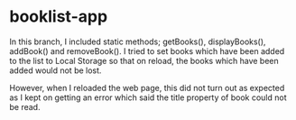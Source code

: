 # booklist-app
In this branch, I included static methods; getBooks(), displayBooks(), addBook() and removeBook(). I tried to set books which have been added to the list to Local Storage so that on reload, the books which have been added would not be lost.

However, when I reloaded the web page, this did not turn out as expected as I kept on getting an error which said the title property of book could not be read.
